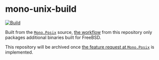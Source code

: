 # mono-unix-build

[![Build](https://github.com/mynameisbogdan/mono-unix-build/actions/workflows/build.yml/badge.svg?branch=main)](https://github.com/mynameisbogdan/mono-unix-build/actions/workflows/build.yml)

Built from the [`Mono.Posix`](https://github.com/mono/mono.posix) source, [the workflow](.github/workflows/build.yml) from this repository only packages additional binaries built for FreeBSD.

This repository will be archived once [the feature request at `Mono.Posix`](https://github.com/mono/mono.posix/issues/8) is implemented.

